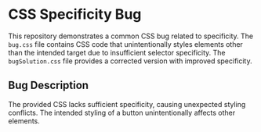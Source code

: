 # CSS Specificity Bug

This repository demonstrates a common CSS bug related to specificity. The `bug.css` file contains CSS code that unintentionally styles elements other than the intended target due to insufficient selector specificity. The `bugSolution.css` file provides a corrected version with improved specificity.

## Bug Description
The provided CSS lacks sufficient specificity, causing unexpected styling conflicts.  The intended styling of a button unintentionally affects other elements.